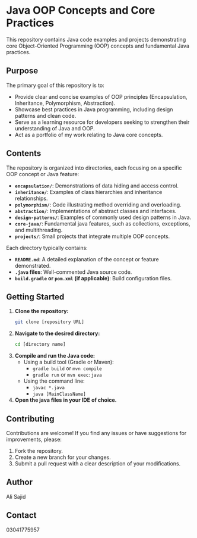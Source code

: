 # Java OOP Concepts and Core Practices

This repository contains Java code examples and projects demonstrating core Object-Oriented Programming (OOP) concepts and fundamental Java practices.

## Purpose

The primary goal of this repository is to:

* Provide clear and concise examples of OOP principles (Encapsulation, Inheritance, Polymorphism, Abstraction).
* Showcase best practices in Java programming, including design patterns and clean code.
* Serve as a learning resource for developers seeking to strengthen their understanding of Java and OOP.
* Act as a portfolio of my work relating to Java core concepts.

## Contents

The repository is organized into directories, each focusing on a specific OOP concept or Java feature:

* **`encapsulation/`**: Demonstrations of data hiding and access control.
* **`inheritance/`**: Examples of class hierarchies and inheritance relationships.
* **`polymorphism/`**: Code illustrating method overriding and overloading.
* **`abstraction/`**: Implementations of abstract classes and interfaces.
* **`design-patterns/`**: Examples of commonly used design patterns in Java.
* **`core-java/`**: Fundamental java features, such as collections, exceptions, and multithreading.
* **`projects/`**: Small projects that integrate multiple OOP concepts.

Each directory typically contains:

* **`README.md`**: A detailed explanation of the concept or feature demonstrated.
* **`.java` files**: Well-commented Java source code.
* **`build.gradle` or `pom.xml` (if applicable)**: Build configuration files.

## Getting Started

1.  **Clone the repository:**
    ```bash
    git clone [repository URL]
    ```
2.  **Navigate to the desired directory:**
    ```bash
    cd [directory name]
    ```
3.  **Compile and run the Java code:**
    * Using a build tool (Gradle or Maven):
        * `gradle build` or `mvn compile`
        * `gradle run` or `mvn exec:java`
    * Using the command line:
        * `javac *.java`
        * `java [MainClassName]`
4.  **Open the java files in your IDE of choice.**

## Contributing

Contributions are welcome! If you find any issues or have suggestions for improvements, please:

1.  Fork the repository.
2.  Create a new branch for your changes.
3.  Submit a pull request with a clear description of your modifications.


## Author

Ali Sajid









## Contact

03041775957
